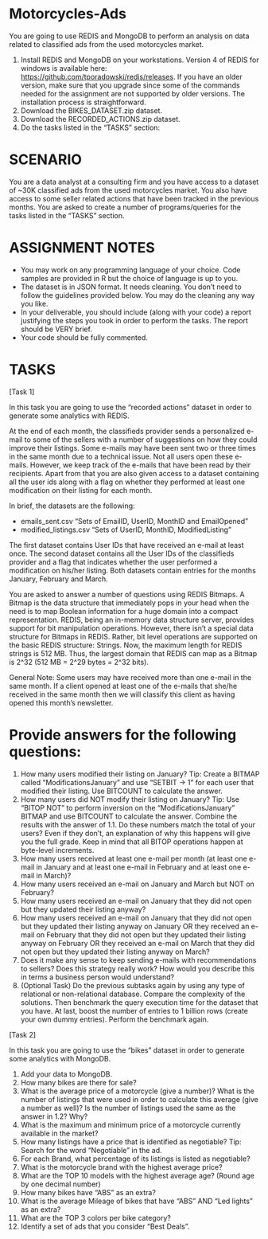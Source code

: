 # Motorcycles-Ads

You are going to use REDIS and MongoDB to perform an analysis on data related to classified ads from the used motorcycles market.

1.	Install REDIS and MongoDB on your workstations. Version 4 of REDIS for windows is available here: https://github.com/tporadowski/redis/releases. If you have an older version, make sure that you upgrade since some of the commands needed for the assignment are not supported by older versions. The installation process is straightforward.
2.	Download the BIKES_DATASET.zip dataset. 
3.	Download the RECORDED_ACTIONS.zip dataset.
4.	Do the tasks listed in the “TASKS” section: 

# SCENARIO

You are a data analyst at a consulting firm and you have access to a dataset of ~30K classified ads from the used motorcycles market. You also have access to some seller related actions that have been tracked in the previous months. You are asked to create a number of programs/queries for the tasks listed in the “TASKS” section.


# ASSIGNMENT NOTES

-	You may work on any programming language of your choice. Code samples are provided in R but the choice of language is up to you. 
-	The dataset is in JSON format. It needs cleaning. You don’t need to follow the guidelines provided below. You may do the cleaning any way you like.
-	In your deliverable, you should include (along with your code) a report justifying the steps you took in order to perform the tasks. The report should be VERY brief.
-	Your code should be fully commented.

# TASKS

[Task 1]

In this task you are going to use the “recorded actions” dataset in order to generate some analytics with REDIS.

At the end of each month, the classifieds provider sends a personalized e-mail to some of the sellers with a number of suggestions on how they could improve their listings. Some e-mails may have been sent two or three times in the same month due to a technical issue. Not all users open these e-mails. However, we keep track of the e-mails that have been read by their recipients. Apart from that you are also given access to a dataset containing all the user ids along with a flag on whether they performed at least one modification on their listing for each month.

In brief, the datasets are the following:
-	emails_sent.csv “Sets of EmailID, UserID, MonthID and EmailOpened”
-	modified_listings.csv “Sets of UserID, MonthID, ModifiedListing”

The first dataset contains User IDs that have received an e-mail at least once. The second dataset contains all the User IDs of the classifieds provider and a flag that indicates whether the user performed a modification on his/her listing. Both datasets contain entries for the months January, February and March.

You are asked to answer a number of questions using REDIS Bitmaps. A Bitmap is the data structure that immediately pops in your head when the need is to map Boolean information for a huge domain into a compact representation. REDIS, being an in-memory data structure server, provides support for bit manipulation operations. However, there isn’t a special data structure for Bitmaps in REDIS. Rather, bit level operations are supported on the basic REDIS structure: Strings. Now, the maximum length for REDIS strings is 512 MB. Thus, the largest domain that REDIS can map as a Bitmap is 2^32 (512 MB = 2^29 bytes = 2^32 bits).

General Note: Some users may have received more than one e-mail in the same month. If a client opened at least one of the e-mails that she/he received in the same month then we will classify this client as having opened this month’s newsletter.

# Provide answers for the following questions:

1. How many users modified their listing on January? 
Tip: Create a BITMAP called “ModificationsJanuary” and use “SETBIT -> 1” for each user that modified their listing. Use BITCOUNT to calculate the answer.
2. How many users did NOT modify their listing on January?
Tip: Use “BITOP NOT” to perform inversion on the “ModificationsJanuary” BITMAP and use BITCOUNT to calculate the answer. Combine the results with the answer of 1.1. Do these numbers match the total of your users? Even if they don’t, an explanation of why this happens will give you the full grade. Keep in mind that all BITOP operations happen at byte-level increments.
3. How many users received at least one e-mail per month (at least one e-mail in January and at least one e-mail in February and at least one e-mail in March)?
4. How many users received an e-mail on January and March but NOT on February?
5. How many users received an e-mail on January that they did not open but they updated their listing anyway?
6. How many users received an e-mail on January that they did not open but they updated their listing anyway on January OR they received an e-mail on February that they did not open but they updated their listing anyway on February OR they received an e-mail on March that they did not open but they updated their listing anyway on March?
7. Does it make any sense to keep sending e-mails with recommendations to sellers? Does this strategy really work? How would you describe this in terms a business person would understand?
8. (Optional Task) Do the previous subtasks again by using any type of relational or non-relational database. Compare the complexity of the solutions. Then benchmark the query execution time for the dataset that you have. At last, boost the number of entries to 1 billion rows (create your own dummy entries). Perform the benchmark again.

[Task 2]

In this task you are going to use the “bikes” dataset in order to generate some analytics with MongoDB.

1. Add your data to MongoDB.
2. How many bikes are there for sale?
3. What is the average price of a motorcycle (give a number)? What is the number of listings that were used in order to calculate this average (give a number as well)? Is the number of listings used the same as the answer in 1.2? Why?
4. What is the maximum and minimum price of a motorcycle currently available in the market?
5. How many listings have a price that is identified as negotiable? Tip: Search for the word “Negotiable” in the ad.
6. For each Brand, what percentage of its listings is listed as negotiable?
7. What is the motorcycle brand with the highest average price?
8. What are the TOP 10 models with the highest average age? (Round age by one decimal number)
9. How many bikes have “ABS” as an extra? 
10. What is the average Mileage of bikes that have “ABS” AND “Led lights” as an extra?
11. What are the TOP 3 colors per bike category?
12.	Identify a set of ads that you consider “Best Deals”. 
